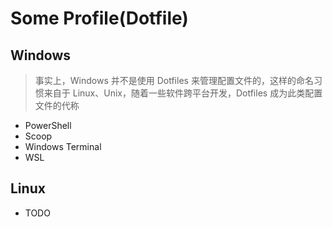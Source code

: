 # Some Profile(Dotfile)

## Windows 
> 事实上，Windows 并不是使用 Dotfiles 来管理配置文件的，这样的命名习惯来自于 Linux、Unix，随着一些软件跨平台开发，Dotfiles 成为此类配置文件的代称

- PowerShell
- Scoop
- Windows Terminal
- WSL

## Linux
- TODO
